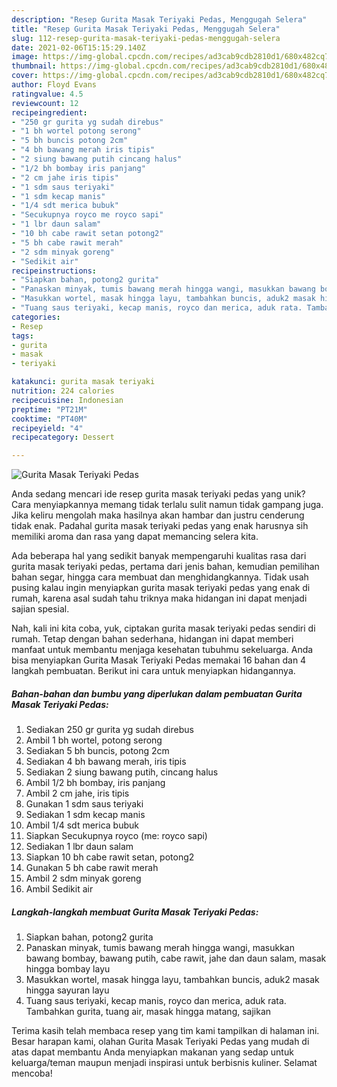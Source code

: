 ```yaml
---
description: "Resep Gurita Masak Teriyaki Pedas, Menggugah Selera"
title: "Resep Gurita Masak Teriyaki Pedas, Menggugah Selera"
slug: 112-resep-gurita-masak-teriyaki-pedas-menggugah-selera
date: 2021-02-06T15:15:29.140Z
image: https://img-global.cpcdn.com/recipes/ad3cab9cdb2810d1/680x482cq70/gurita-masak-teriyaki-pedas-foto-resep-utama.jpg
thumbnail: https://img-global.cpcdn.com/recipes/ad3cab9cdb2810d1/680x482cq70/gurita-masak-teriyaki-pedas-foto-resep-utama.jpg
cover: https://img-global.cpcdn.com/recipes/ad3cab9cdb2810d1/680x482cq70/gurita-masak-teriyaki-pedas-foto-resep-utama.jpg
author: Floyd Evans
ratingvalue: 4.5
reviewcount: 12
recipeingredient:
- "250 gr gurita yg sudah direbus"
- "1 bh wortel potong serong"
- "5 bh buncis potong 2cm"
- "4 bh bawang merah iris tipis"
- "2 siung bawang putih cincang halus"
- "1/2 bh bombay iris panjang"
- "2 cm jahe iris tipis"
- "1 sdm saus teriyaki"
- "1 sdm kecap manis"
- "1/4 sdt merica bubuk"
- "Secukupnya royco me royco sapi"
- "1 lbr daun salam"
- "10 bh cabe rawit setan potong2"
- "5 bh cabe rawit merah"
- "2 sdm minyak goreng"
- "Sedikit air"
recipeinstructions:
- "Siapkan bahan, potong2 gurita"
- "Panaskan minyak, tumis bawang merah hingga wangi, masukkan bawang bombay, bawang putih, cabe rawit, jahe dan daun salam, masak hingga bombay layu"
- "Masukkan wortel, masak hingga layu, tambahkan buncis, aduk2 masak hingga sayuran layu"
- "Tuang saus teriyaki, kecap manis, royco dan merica, aduk rata. Tambahkan gurita, tuang air, masak hingga matang, sajikan"
categories:
- Resep
tags:
- gurita
- masak
- teriyaki

katakunci: gurita masak teriyaki 
nutrition: 224 calories
recipecuisine: Indonesian
preptime: "PT21M"
cooktime: "PT40M"
recipeyield: "4"
recipecategory: Dessert

---
```



![Gurita Masak Teriyaki Pedas](https://img-global.cpcdn.com/recipes/ad3cab9cdb2810d1/680x482cq70/gurita-masak-teriyaki-pedas-foto-resep-utama.jpg)

Anda sedang mencari ide resep gurita masak teriyaki pedas yang unik? Cara menyiapkannya memang tidak terlalu sulit namun tidak gampang juga. Jika keliru mengolah maka hasilnya akan hambar dan justru cenderung tidak enak. Padahal gurita masak teriyaki pedas yang enak harusnya sih memiliki aroma dan rasa yang dapat memancing selera kita.

Ada beberapa hal yang sedikit banyak mempengaruhi kualitas rasa dari gurita masak teriyaki pedas, pertama dari jenis bahan, kemudian pemilihan bahan segar, hingga cara membuat dan menghidangkannya. Tidak usah pusing kalau ingin menyiapkan gurita masak teriyaki pedas yang enak di rumah, karena asal sudah tahu triknya maka hidangan ini dapat menjadi sajian spesial.




Nah, kali ini kita coba, yuk, ciptakan gurita masak teriyaki pedas sendiri di rumah. Tetap dengan bahan sederhana, hidangan ini dapat memberi manfaat untuk membantu menjaga kesehatan tubuhmu sekeluarga. Anda bisa menyiapkan Gurita Masak Teriyaki Pedas memakai 16 bahan dan 4 langkah pembuatan. Berikut ini cara untuk menyiapkan hidangannya.

<!--inarticleads1-->

##### Bahan-bahan dan bumbu yang diperlukan dalam pembuatan Gurita Masak Teriyaki Pedas:

1. Sediakan 250 gr gurita yg sudah direbus
1. Ambil 1 bh wortel, potong serong
1. Sediakan 5 bh buncis, potong 2cm
1. Sediakan 4 bh bawang merah, iris tipis
1. Sediakan 2 siung bawang putih, cincang halus
1. Ambil 1/2 bh bombay, iris panjang
1. Ambil 2 cm jahe, iris tipis
1. Gunakan 1 sdm saus teriyaki
1. Sediakan 1 sdm kecap manis
1. Ambil 1/4 sdt merica bubuk
1. Siapkan Secukupnya royco (me: royco sapi)
1. Sediakan 1 lbr daun salam
1. Siapkan 10 bh cabe rawit setan, potong2
1. Gunakan 5 bh cabe rawit merah
1. Ambil 2 sdm minyak goreng
1. Ambil Sedikit air




<!--inarticleads2-->

##### Langkah-langkah membuat Gurita Masak Teriyaki Pedas:

1. Siapkan bahan, potong2 gurita
1. Panaskan minyak, tumis bawang merah hingga wangi, masukkan bawang bombay, bawang putih, cabe rawit, jahe dan daun salam, masak hingga bombay layu
1. Masukkan wortel, masak hingga layu, tambahkan buncis, aduk2 masak hingga sayuran layu
1. Tuang saus teriyaki, kecap manis, royco dan merica, aduk rata. Tambahkan gurita, tuang air, masak hingga matang, sajikan




Terima kasih telah membaca resep yang tim kami tampilkan di halaman ini. Besar harapan kami, olahan Gurita Masak Teriyaki Pedas yang mudah di atas dapat membantu Anda menyiapkan makanan yang sedap untuk keluarga/teman maupun menjadi inspirasi untuk berbisnis kuliner. Selamat mencoba!
